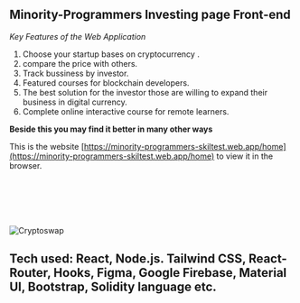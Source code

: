 ##  Minority-Programmers Investing page Front-end



*Key Features of the Web Application*

1. Choose your startup bases on cryptocurrency  .
2. compare the price with others.
3. Track bussiness by investor.
4. Featured courses for blockchain developers.
5. The best solution for the investor those are willing to expand their business in digital currency.
6. Complete online interactive course for remote learners.

__Beside this you may find it better in many other ways__


This is the website [https://minority-programmers-skiltest.web.app/home](https://minority-programmers-skiltest.web.app/home) to view it in the browser.



```






```
![Cryptoswap](https://user-images.githubusercontent.com/68476971/180772660-7c2ca634-3acc-4aab-8a98-430083070e6f.png)

## Tech used: React, Node.js. Tailwind CSS,  React-Router, Hooks, Figma, Google Firebase, Material UI, Bootstrap, Solidity language etc.
